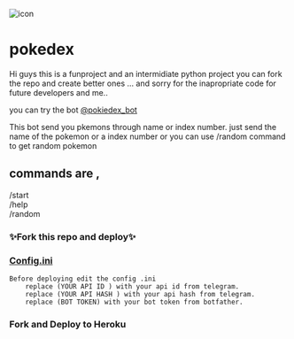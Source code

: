![icon](https://files.primeuploads.com/cache/plugins/filepreviewer/92768/c7de2bb0393d34de36666cd73f8107ad5a61538282cae08889de7c18a71a3bcf/1100x800_cropped.jpg)
# pokedex


Hi guys this is a funproject and an intermidiate python project
you can fork the repo and create better ones ...
and sorry for the inapropriate code for future developers and me..

you can try the bot [@pokiedex_bot](https://telegram.me/pokiedex_bot) 

This bot send you pkemons through name or index number.
just send the name of the pokemon or a index number 
or you can use /random command to get random pokemon
## commands are ,
  /start   
  /help  
  /random   
### ✨Fork this repo and deploy✨
### [Config.ini](/config.ini)
    Before deploying edit the config .ini 
        replace (YOUR API ID ) with your api id from telegram.
        replace (YOUR API HASH ) with your api hash from telegram.
        replace (BOT TOKEN) with your bot token from botfather.
    
### Fork and Deploy to Heroku
